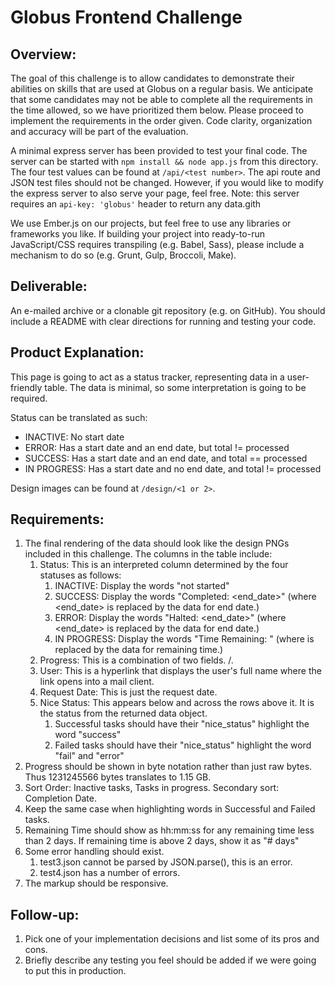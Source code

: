 # Globus Frontend Challenge

## Overview:
The goal of this challenge is to allow candidates to demonstrate their abilities on skills that are used at Globus on a regular basis. We anticipate that some candidates may not be able to complete all the requirements in the time allowed, so we have prioritized them below. Please proceed to implement the requirements in the order given. Code clarity, organization and accuracy will be part of the evaluation.

A minimal express server has been provided to test your final code. The server can be started with `npm install && node app.js` from this directory. The four test values can be found at `/api/<test number>`. The api route and JSON test files should not be changed. However, if you would like to modify the express server to also serve your page, feel free. Note: this server requires an `api-key: 'globus'` header to return any data.gith

We use Ember.js on our projects, but feel free to use any libraries or frameworks you like. If building your project into ready-­to-­run JavaScript/CSS requires transpiling (e.g. Babel, Sass), please include a mechanism to do so (e.g. Grunt, Gulp, Broccoli, Make).

## Deliverable:
An e-mailed archive or a clonable git repository (e.g. on GitHub). You should include a README with clear directions for running and testing your code.

## Product Explanation:
This page is going to act as a status tracker, representing data in a user-friendly table. The data is minimal, so some interpretation is going to be required.

Status can be translated as such:
- INACTIVE: No start date
- ERROR: Has a start date and an end date, but total != processed
- SUCCESS: Has a start date and an end date, and total == processed
- IN PROGRESS: Has a start date and no end date, and total != processed

Design images can be found at `/design/<1 or 2>`.

## Requirements:
1. The final rendering of the data should look like the design PNGs included in this challenge. The columns in the table include:
    1. Status: This is an interpreted column determined by the four statuses as follows:
        1. INACTIVE: Display the words "not started"
        2. SUCCESS: Display the words "Completed: <end_date>" (where <end_date> is replaced by the data for end date.)
        3. ERROR: Display the words "Halted: <end_date>" (where <end_date> is replaced by the data for end date.)
        4. IN PROGRESS: Display the words "Time Remaining: <remaining>" (where <remaining> is replaced by the data for remaining time.)
    2. Progress: This is a combination of two fields. <processed>/<total>.
    3. User: This is a hyperlink that displays the user's full name where the link opens into a mail client.
    4. Request Date: This is just the request date.
    5. Nice Status: This appears below and across the rows above it. It is the status from the returned data object.
        1. Successful tasks should have their "nice_status" highlight the word "success"
        2. Failed tasks should have their "nice_status" highlight the word "fail" and "error"
2. Progress should be shown in byte notation rather than just raw bytes. Thus 1231245566 bytes translates to 1.15 GB.
3. Sort Order: Inactive tasks, Tasks in progress. Secondary sort: Completion Date.
4. Keep the same case when highlighting words in Successful and Failed tasks.
5. Remaining Time should show as hh:mm:ss for any remaining time less than 2 days. If remaining time is above 2 days, show it as "# days"
6. Some error handling should exist.
    1. test3.json cannot be parsed by JSON.parse(), this is an error.
    2. test4.json has a number of errors.
7. The markup should be responsive.

## Follow-up:
1. Pick one of your implementation decisions and list some of its pros and cons.
2. Briefly describe any testing you feel should be added if we were going to put this in production.

